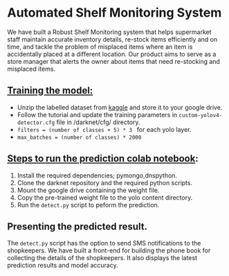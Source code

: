 # Automated Shelf Monitoring System
We have built a Robust Shelf Monitoring system that helps supermarket staff maintain accurate inventory details, re-stock items efficiently and on time, and tackle the problem of misplaced items where an item is accidentally placed at a different location. Our product aims to serve as a store manager that alerts the owner about items that need re-stocking and misplaced items.
## [Training the model:](https://models.roboflow.com/object-detection/yolov4)
* Unzip the labelled dataset from [kaggle](https://www.kaggle.com/datasets/rohanjosephmathew/grocery-shelf-status-analysis) and store it to your google drive.
* Follow the tutorial and update the training parameters in `custom-yolov4-detector.cfg` file in /darknet/cfg/ directory.
* `filters = (number of classes + 5) * 3 ` for each yolo layer.
* `max_batches = (number of classes) * 2000`

## [Steps to run the prediction colab notebook](https://colab.research.google.com/drive/1Y50cpgrfe_KgBfrqTIULw1GOb3sG3f1I#scrollTo=C5aYHDUZqtkw):
1. Install the required dependencies; pymongo,dnspython.
2. Clone the darknet repository and the required python scripts.
3. Mount the google drive containing the weight file.
4. Copy the pre-trained weight file to the yolo content directory.
5. Run the `detect.py` script to peform the prediction.
## Presenting the predicted result.
  The `detect.py` script has the option to send SMS notifications to the shopkeepers. We have built a front-end for building the phone book for collecting the details of the shopkeepers. It also displays the latest prediction results and model accuracy.
